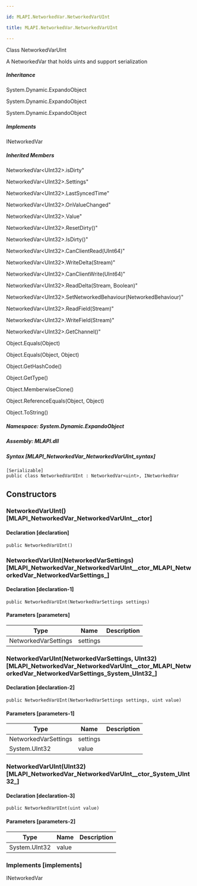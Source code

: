 ```yaml
---

id: MLAPI.NetworkedVar.NetworkedVarUInt

title: MLAPI.NetworkedVar.NetworkedVarUInt

---
```


Class NetworkedVarUInt

<div class="markdown level0 summary" markdown="1">

A NetworkedVar that holds uints and support serialization

</div>

<div class="markdown level0 conceptual" markdown="1">

</div>

<div class="inheritance" markdown="1">

##### Inheritance

<div class="level0" markdown="1">

System.Dynamic.ExpandoObject

</div>

<div class="level1" markdown="1">

System.Dynamic.ExpandoObject

</div>

<div class="level2" markdown="1">

System.Dynamic.ExpandoObject

</div>

</div>

<div markdown="1" classs="implements">

##### Implements

<div markdown="1">

INetworkedVar

</div>

</div>

<div class="inheritedMembers" markdown="1">

##### Inherited Members

<div markdown="1">

NetworkedVar\<UInt32\>.isDirty"

</div>

<div markdown="1">

NetworkedVar\<UInt32\>.Settings"

</div>

<div markdown="1">

NetworkedVar\<UInt32\>.LastSyncedTime"

</div>

<div markdown="1">

NetworkedVar\<UInt32\>.OnValueChanged"

</div>

<div markdown="1">

NetworkedVar\<UInt32\>.Value"

</div>

<div markdown="1">

NetworkedVar\<UInt32\>.ResetDirty()"

</div>

<div markdown="1">

NetworkedVar\<UInt32\>.IsDirty()"

</div>

<div markdown="1">

NetworkedVar\<UInt32\>.CanClientRead(UInt64)"

</div>

<div markdown="1">

NetworkedVar\<UInt32\>.WriteDelta(Stream)"

</div>

<div markdown="1">

NetworkedVar\<UInt32\>.CanClientWrite(UInt64)"

</div>

<div markdown="1">

NetworkedVar\<UInt32\>.ReadDelta(Stream, Boolean)"

</div>

<div markdown="1">

NetworkedVar\<UInt32\>.SetNetworkedBehaviour(NetworkedBehaviour)"

</div>

<div markdown="1">

NetworkedVar\<UInt32\>.ReadField(Stream)"

</div>

<div markdown="1">

NetworkedVar\<UInt32\>.WriteField(Stream)"

</div>

<div markdown="1">

NetworkedVar\<UInt32\>.GetChannel()"

</div>

<div markdown="1">

Object.Equals(Object)

</div>

<div markdown="1">

Object.Equals(Object, Object)

</div>

<div markdown="1">

Object.GetHashCode()

</div>

<div markdown="1">

Object.GetType()

</div>

<div markdown="1">

Object.MemberwiseClone()

</div>

<div markdown="1">

Object.ReferenceEquals(Object, Object)

</div>

<div markdown="1">

Object.ToString()

</div>

</div>

##### **Namespace**: System.Dynamic.ExpandoObject

##### **Assembly**: MLAPI.dll

##### Syntax [MLAPI_NetworkedVar_NetworkedVarUInt_syntax]

    [Serializable]
    public class NetworkedVarUInt : NetworkedVar<uint>, INetworkedVar

## Constructors 

### NetworkedVarUInt() [MLAPI_NetworkedVar_NetworkedVarUInt__ctor]

<div class="markdown level1 summary" markdown="1">

</div>

<div class="markdown level1 conceptual" markdown="1">

</div>

#### Declaration [declaration]

    public NetworkedVarUInt()

### NetworkedVarUInt(NetworkedVarSettings) [MLAPI_NetworkedVar_NetworkedVarUInt__ctor_MLAPI_NetworkedVar_NetworkedVarSettings_]

<div class="markdown level1 summary" markdown="1">

</div>

<div class="markdown level1 conceptual" markdown="1">

</div>

#### Declaration [declaration-1]

    public NetworkedVarUInt(NetworkedVarSettings settings)

#### Parameters [parameters]

| Type                 | Name     | Description |
|----------------------|----------|-------------|
| NetworkedVarSettings | settings |             |

### NetworkedVarUInt(NetworkedVarSettings, UInt32) [MLAPI_NetworkedVar_NetworkedVarUInt__ctor_MLAPI_NetworkedVar_NetworkedVarSettings_System_UInt32_]

<div class="markdown level1 summary" markdown="1">

</div>

<div class="markdown level1 conceptual" markdown="1">

</div>

#### Declaration [declaration-2]

    public NetworkedVarUInt(NetworkedVarSettings settings, uint value)

#### Parameters [parameters-1]

| Type                 | Name     | Description |
|----------------------|----------|-------------|
| NetworkedVarSettings | settings |             |
| System.UInt32        | value    |             |

### NetworkedVarUInt(UInt32) [MLAPI_NetworkedVar_NetworkedVarUInt__ctor_System_UInt32_]

<div class="markdown level1 summary" markdown="1">

</div>

<div class="markdown level1 conceptual" markdown="1">

</div>

#### Declaration [declaration-3]

    public NetworkedVarUInt(uint value)

#### Parameters [parameters-2]

| Type          | Name  | Description |
|---------------|-------|-------------|
| System.UInt32 | value |             |

### Implements [implements]

<div markdown="1">

INetworkedVar

</div>
